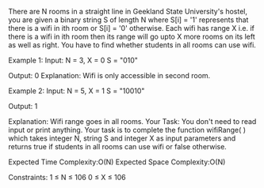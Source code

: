There are N rooms in a straight line in Geekland State University's hostel, you are given a binary string S of length N where S[i] = '1' represents that there is a wifi in ith room or S[i] = '0' otherwise. 
Each wifi has range X i.e. if there is a wifi in ith room then its range will go upto X more rooms on its left as well as right. 
You have to find whether students in all rooms can use wifi.

Example 1: 
Input:
N = 3, X = 0
S = "010"

Output:
0
Explanation: 
Wifi is only accessible in second room.

Example 2: 
Input:
N = 5, X = 1
S = "10010"

Output:
1

Explanation: 
Wifi range goes in all rooms.
Your Task:
You don't need to read input or print anything. Your task is to complete the function wifiRange( ) which takes integer N, string S and integer X as input parameters and returns true if students in all rooms can use wifi or false otherwise.

Expected Time Complexity:O(N)
Expected Space Complexity:O(N)

Constraints:
1 ≤ N ≤ 106
0 ≤ X ≤ 106